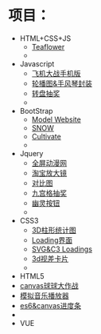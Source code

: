 # 项目：
+ HTML+CSS+JS
  + [Teaflower](https://MKP999.github.io/Tea/)
  + 
+ Javascript
  + [飞机大战手机版](https://MKP999.github.io/planegame/04-plane/plane.html)
  + [轮播图&手风琴封装](http://MKP999.github.io/jspractice/slideshow-accordion.html)
  + [转盘抽奖](https://MKP999.github.io/jspractice/turntable.html)
  + 
+ BootStrap
  + [Model Website](https://MKP999.github.io/bootstrap&ajax/online-model/model.html)
  + [SNOW](https://MKP999.github.io/bootstrap&ajax/snow/snow.html)
  + [Cultivate](https://MKP999.github.io/cultivationco/)
  + 
+ Jquery
  + [全屏动漫网](https://MKP999.github.io/jqpractice/fscreen-cartoon.html)
  + [淘宝放大镜](https://MKP999.github.io/jqpractice/taobao-mirror/)
  + [对比图](https://MKP999.github.io/jqpractice/segmentation-img.html)
  + [九宫格抽奖](https://MKP999.github.io/jqpractice/sudoku-draw.html)
  + [幽灵按钮](https://MKP999.github.io/jqpractice/ghostButton1.html)
  + 
+ CSS3
  + [3D柱形统计图](https://MKP999.github.io/CSS3/3D-chart/)
  + [Loading界面](https://MKP999.github.io/CSS3/loading-interface/)
  + [SVG&C3 Loadings](https://mkp999.github.io/CSS3/loadings)
  + [3d视差卡片](https://MKP999.github.io/CSS3/parallax/)
  + 
+ HTML5
+ [canvas球球大作战](https://MKP999.github.io/HTML5/ballWar/)
+ [模拟音乐播放器](https://MKP999.github.io/HTML5/musicAudio/audio.html)
+ [es6&canvas进度条](https://MKP999.github.io/HTML5/progress-bar.html)
+ 
+ VUE